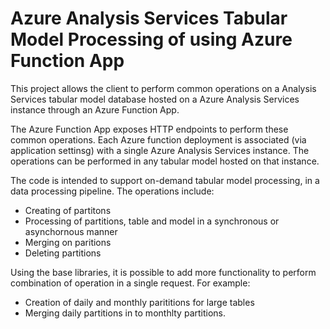 # Azure Analysis Services Tabular Model Processing of using Azure Function App

This project allows the client to perform common operations on a Analysis Services tabular model database hosted on a Azure Analysis Services instance through an Azure Function App.

 The Azure Function App exposes HTTP endpoints to perform these common operations. Each Azure function deployment is associated (via application settinsg) with a single Azure Analysis Services instance. The operations can be performed in any tabular model hosted on that instance.
 
 The code is intended to support on-demand tabular model processing, in a data processing pipeline. The operations include:
- Creating of partitons
- Processing of partitions, table and model in a synchronous or asynchornous manner
- Merging on paritions
- Deleting partitions

 
Using the base libraries, it is possible to add more functionality to perform combination of operation in a single request. 
For example:
- Creation of daily and monthly parititions for large tables
- Merging daily partitions in to monthlty partitions.

